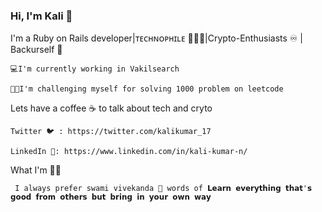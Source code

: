 ### Hi, I'm Kali 👋 

I'm a Ruby on Rails developer|ᴛᴇᴄʜɴᴏᴘʜɪʟᴇ 👨🏻‍💻|Crypto-Enthusiasts ♾️ | Backurself 👊

    💻I'm currently working in Vakilsearch

    🧑‍🚒I'm challenging myself for solving 1000 problem on leetcode 


Lets have a coffee ☕ to talk about tech and cryto

    Twitter 🐦 : https://twitter.com/kalikumar_17 
        
    LinkedIn 🔗: https://www.linkedin.com/in/kali-kumar-n/
       
What I'm 🙋‍♂ 

     I always prefer swami vivekanda 🙏 words of 𝗟𝗲𝗮𝗿𝗻 𝗲𝘃𝗲𝗿𝘆𝘁𝗵𝗶𝗻𝗴 𝘁𝗵𝗮𝘁'𝘀 𝗴𝗼𝗼𝗱 𝗳𝗿𝗼𝗺 𝗼𝘁𝗵𝗲𝗿𝘀 𝗯𝘂𝘁 𝗯𝗿𝗶𝗻𝗴 𝗶𝗻 𝘆𝗼𝘂𝗿 𝗼𝘄𝗻 𝘄𝗮𝘆

          
  


